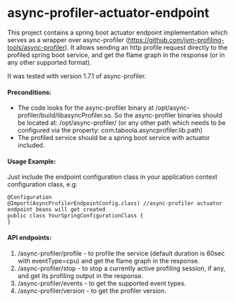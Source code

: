 # async-profiler-actuator-endpoint
This project contains a spring boot actuator endpoint implementation which serves as a wrapper over async-profiler (https://github.com/jvm-profiling-tools/async-profiler).
It allows sending an http profile request directly to the profiled spring boot service, and get the flame graph in the response (or in any other supported format).

It was tested with version 1.7.1 of async-profiler.

#### Preconditions:
* The code looks for the async-profiler binary at /opt/async-profiler/build/libasyncProfiler.so. 
So the async-profiler binaries should be located at: /opt/async-profiler/ (or any other path which needs to be configured via the property: com.taboola.asyncprofiler.lib.path)
* The profiled service should be a spring boot service with actuator included.


#### Usage Example:

Just include the endpoint configuration class in your application context configuration class, e.g:
```
@Configuration
@Import(AsyncProfilerEndpointConfig.class) //async-profiler actuator endpoint beans will get created
public class YourSpringConfigurationClass {
}
```

#### API endpoints:
1. /async-profiler/profile - to profile the service (default duration is 60sec with eventType=cpu) and get the flame graph in the response.
2. /async-profiler/stop - to stop a currently active profiling session, if any, and get its profiling output in the response.
3. /async-profiler/events - to get the supported event types.
4. /async-profiler/version - to get the profiler version.